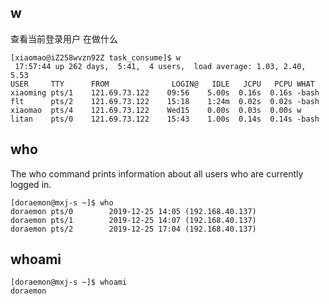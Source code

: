 ## w 
查看当前登录用户 在做什么
```
[xiaomao@iZ258wvzn92Z task_consume]$ w
 17:57:44 up 262 days,  5:41,  4 users,  load average: 1.03, 2.40, 5.53
USER     TTY      FROM              LOGIN@   IDLE   JCPU   PCPU WHAT
xiaoming pts/1    121.69.73.122    09:56    5.00s  0.16s  0.16s -bash
flt      pts/2    121.69.73.122    15:18    1:24m  0.02s  0.02s -bash
xiaomao  pts/4    121.69.73.122    Wed15    0.00s  0.03s  0.00s w
litan    pts/0    121.69.73.122    15:43    1.00s  0.14s  0.14s -bash
```

## who
The who command prints information about all users who are currently logged in.
```
[doraemon@mxj-s ~]$ who
doraemon pts/0        2019-12-25 14:05 (192.168.40.137)
doraemon pts/1        2019-12-25 14:07 (192.168.40.137)
doraemon pts/2        2019-12-25 17:04 (192.168.40.137)
```

## whoami
```
[doraemon@mxj-s ~]$ whoami
doraemon
```
